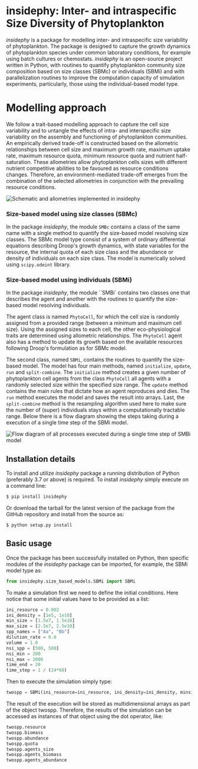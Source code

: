 # insidephy: Inter- and intraspecific Size Diversity of Phytoplankton

*insidephy* is a package for modelling inter- and intraspecific 
size variability of phytoplankton. The package is designed to 
capture the growth dynamics of phytoplankton species under common
laboratory conditions, for example using batch cultures or chemostats.
*insidephy* is an open-source project written in Python, 
with routines to quantify phytoplankton community size composition
based on size classes (SBMc) or individuals (SBMi) and with parallelization routines
to improve the computation capacity of simulation experiments, particularly, 
those using the individual-based model type.

# Modelling approach
 We follow a trait-based modelling approach to capture the cell size 
 variability and to untangle the effects of intra- and interspecific 
 size variability on the assembly and functioning of phytoplankton 
 communities. An empirically derived trade-off is constructed based on
 the allometric relationships between cell size and maximum growth rate, 
 maximum uptake rate, maximum resource quota, minimum resource quota
 and nutrient half-saturation. These allometries allow
 phytoplankton cells sizes with different nutrient competitive abilities
 to be favoured as resource conditions changes. Therefore, an 
 environment-mediated trade-off emerges from the combination of the 
 selected allometries in conjunction with the prevailing resource conditions.

![Schematic and allometries implemented in *insidephy*](/Users/eat/Documents/Projects/Dynatrait/Manuscripts/insidephy/schematic_allo.png)
 
### Size-based model using size classes (SBMc)
In the package *insidephy*, the module ``SMBc`` contains a class
of the same name with a single method to quantify the size-based 
model resolving size classes. The SBMc model type consist of a system
of ordinary differential equations describing Droop's growth dynamics,
with state variables for the resource, the internal quota of each 
size class and the abundance or density of individuals on each size class.
The model is numerically solved using ``scipy.odeint`` library.

### Size-based model using individuals (SBMi)
In the package *insidephy*, the module ``SMBi` contains two classes
one that describes the agent and another with the routines to quantify 
the size-based model resolving individuals.

The agent class is named ``PhytoCell``, for which the cell size is randomly
assigned from a provided range (between a minimum and maximum cell size). 
Using the assigned sizes to each cell, the other eco-physiological traits 
are determined using allometric relationships. The ``PhytoCell`` agent 
also has a method to update its growth based on the available resources following 
Droop's formulation as for SBMc model. 

The second class, named ``SBMi``, contains the routines to quantify the size-based model. 
The model has four main methods, named ``initialize``, ``update``, ``run`` and ``split-combine``.
The ``initialize`` method creates a given number of phytoplankton cell agents from the class ``PhytoCell`` 
all agents with a randomly selected size within the specified size range. The ``update`` method
contains the main rules that dictate how an agent reproduces and dies. The ``run`` method executes 
the model and saves the result into arrays. Last, the ``split-combine`` method is the resampling 
algorithm used here to make sure the number of (super) individuals stays within a computationally 
tractable range. Below there is a flow diagram showing the steps taking during a execution of a single
time step of the SBMi model. 

![Flow diagram of all processes executed during a single time step of SMBi model](/Users/eat/Documents/Projects/Dynatrait/Manuscripts/insidephy/SBMi_flowdiagram.png)
 

## Installation details

To install and utilize *insidephy* package a running distribution 
of Python (preferably 3.7 or above) is required. To install 
*insidephy* simply execute on a command line:
```bash
$ pip install insidephy
```
Or download the tarball for the latest version of the package from
the GitHub repository and install from the source as:
```bash
$ python setup.py install
```
##  Basic usage

Once the package has been successfully installed on Python, 
then specific modules of the *insidephy* package can be imported, 
for example, the SBMi model type as:
```python
from insidephy.size_based_models.SBMi import SBMi
```
To make a simulation first we need to define the initial conditions.
Here notice that some initial values have to be provided as a list:
```python
ini_resource = 0.002
ini_density = [1e5, 1e10]
min_size = [1.5e7, 1.5e10]
max_size = [2.5e7, 2.5e10]
spp_names = ["Aa", "Bb"]
dilution_rate = 0.0
volume = 1.0
nsi_spp = [500, 500]
nsi_min = 200
nsi_max = 2000
time_end = 20
time_step = 1 / (24*60)
```
Then to execute the simulation simply type:
```python
twospp = SBMi(ini_resource=ini_resource, ini_density=ini_density, minsize=min_size, maxsize=max_size, spp_names=spp_names, dilution_rate=dilution_rate, volume=volume, nsi_spp=nsi_spp, nsi_min=nsi_min, nsi_max=nsi_max, time_step=time_step, time_end=time_end)
```
The result of the execution will be stored as multidimensional arrays as part of the object twospp. Therefore, the results of the simulation can be accessed as instances of that object using the dot operator, like:
```python
twospp.resource
twospp.biomass
twospp.abundance
twospp.quota
twospp.agents_size
twospp.agents_biomass
twospp.agents_abundance
```






